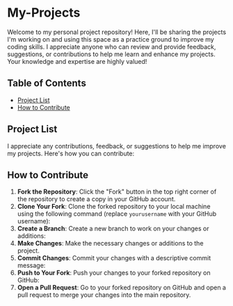 # My-Projects
Welcome to my personal project repository! Here, I'll be sharing the projects I'm working on and using this space as a practice ground to improve my coding skills. I appreciate anyone who can review and provide feedback, suggestions, or contributions to help me learn and enhance my projects. Your knowledge and expertise are highly valued!

## Table of Contents

- [Project List](#project-list)
- [How to Contribute](#how-to-contribute)

## Project List

I appreciate any contributions, feedback, or suggestions to help me improve my projects. Here's how you can contribute:

## How to Contribute

1. **Fork the Repository**: Click the "Fork" button in the top right corner of the repository to create a copy in your GitHub account.
2. **Clone Your Fork**: Clone the forked repository to your local machine using the following command (replace `yourusername` with your GitHub username):
3. **Create a Branch**: Create a new branch to work on your changes or additions:
4. **Make Changes**: Make the necessary changes or additions to the project.
5. **Commit Changes**: Commit your changes with a descriptive commit message:
6. **Push to Your Fork**: Push your changes to your forked repository on GitHub:
7. **Open a Pull Request**: Go to your forked repository on GitHub and open a pull request to merge your changes into the main repository.


